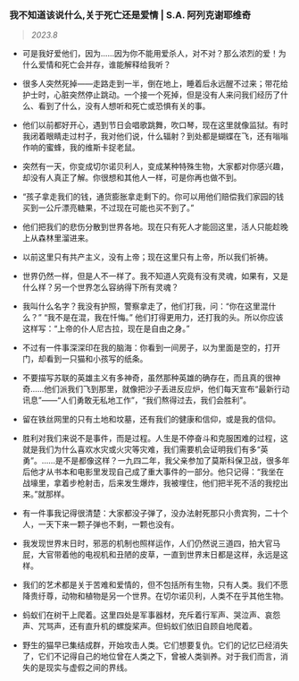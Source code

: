 ### 我不知道该说什么,关于死亡还是爱情 | S.A. 阿列克谢耶维奇<!-- {docsify-ignore} -->

> *2023.8*

- 可是我好爱他们，因为……因为你不能用爱杀人，对不对？那么浓烈的爱！为什么爱情和死亡会并存，谁能解释给我听？

- 很多人突然死掉——走路走到一半，倒在地上，睡着后永远醒不过来；带花给护士时，心脏突然停止跳动。一个接一个死掉，但是没有人来问我们经历了什么、看到了什么，没有人想听和死亡或恐惧有关的事。

- 他们以前都好开心，遇到节日会唱歌跳舞，吹口琴，现在这里就像监狱。有时我闭着眼睛走过村子，我对他们说，什么辐射？到处都是蝴蝶在飞，还有嗡嗡作响的蜜蜂，我的维斯卡捉老鼠。

- 突然有一天，你变成切尔诺贝利人，变成某种特殊生物，大家都对你感兴趣，却没有人真正了解。你很想和其他人一样，可是你再也做不到。

- “孩子拿走我们的钱，通货膨胀拿走剩下的。你可以用他们赔偿我们家园的钱买到一公斤漂亮糖果，不过现在可能也买不到了。”

- 他们把我们的悲伤分散到世界各地。现在只有死人才能回这里，活人只能趁晚上从森林里溜进来。

- 以前这里只有共产主义，没有上帝；现在这里只有上帝，所以我们祈祷。

- 世界仍然一样，但是人不一样了。我不知道人究竟有没有灵魂，如果有，又是什么样？另一个世界怎么容纳得下所有灵魂？

- 我叫什么名字？我没有护照，警察拿走了，他们打我，问：“你在这里混什么？” “我不是在混，我在忏悔。” 他们打得更用力，还打我的头。所以你应该这样写：“上帝的仆人尼古拉，现在是自由之身。”

- 不过有一件事深深印在我的脑海：你看到一间房子，以为里面是空的，打开门，却看到一只猫和小孩写的纸条。

- 不要描写苏联的英雄主义有多神奇，虽然那种英雄的确存在，而且真的很神奇……他们派我们飞到那里，就像把沙子丢进反应炉，他们每天宣布“最新行动讯息”——“人们勇敢无私地工作”，“我们熬得过去，我们会胜利”。

- 留在铁丝网里的只有土地和坟墓，还有我们的健康和信仰，或是我的信仰。

- 胜利对我们来说不是事件，而是过程。人生是不停奋斗和克服困难的过程，这就是我们为什么喜欢水灾或火灾等灾难，我们需要机会证明我们有多“英勇”。……是不是都像这样？一九四二年，我父亲参加了莫斯科保卫战，很多年后他才从书本和电影里发现自己成了重大事件的一部分。他只记得：“我坐在战壕里，拿着步枪射击，后来发生爆炸，我被埋住，他们把半死不活的我挖出来。”就那样。

- 有一件事我记得很清楚：大家都没子弹了，没办法射死那只小贵宾狗，二十个人，一天下来一颗子弹也不剩，一颗也没有。

- 我发现世界末日时，邪恶的机制也照样运作，人们仍然说三道四，拍大官马屁，大官带着他的电视机和丑陋的皮草，一直到世界末日都是这样，永远是这样。

- 我们的艺术都是关于苦难和爱情的，但不包括所有生物，只有人类。我们不愿降贵纡尊，动物和植物是另一个世界。在切尔诺贝利，人类不在乎其他生物。

- 蚂蚁们在树干上爬着。这里四处是军事器材，充斥着行军声、哭泣声、哀怨声、咒骂声，还有直升机的螺旋桨声。但蚂蚁们依旧自顾自地爬着。

- 野生的猫早已集结成群，开始攻击人类。它们想要复仇。它们的记忆已经消失了，它们不记得自己的地位曾在人类之下，曾被人类驯养。对于我们而言，消失的是现实与虚假之间的界线。
